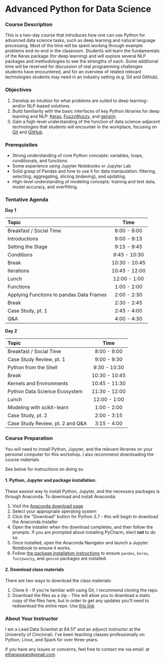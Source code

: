 # Advanced Python for Data Science

### Course Description

This is a two-day course that introduces how one can use Python for advanced data science tasks, such as deep learning and natural language processing.
Most of the time will be spent working through example problems end-to-end in the classroom.
Students will learn the fundamentals of the Keras package (for deep learning) and will explore several NLP packages and methodologies to see the strengths of each.
Some additional time will be reserved for discussion of real programming challenges students have encountered, and for an overview of related relevant technologies students may need in an industry setting (e.g. Git and GitHub).

### Objectives

1. Develop an intuition for what problems are suited to deep learning- and/or NLP-based solutions.
2. Build familiarity with the basic interfaces of key Python libraries for deep learning and NLP: [Keras](http://keras.io), [FuzzyWuzzy](https://github.com/seatgeek/fuzzywuzzy), and [gensim](https://radimrehurek.com/gensim/).
3. Gain a high-level understanding of the function of data science-adjacent technologies that students will encounter in the workplace, focusing on [Git](https://git-scm.com) and [GitHub](https://github.com).

### Prerequisites

- Strong understanding of core Python concepts: variables, loops, conditionals, and functions
- Some experience using Jupyter Notebooks or Jupyter Lab
- Solid grasp of Pandas and how to use it for data manipulation: filtering, selecting, aggregating, sliciing (indexing), and updating.
- High-level understanding of modeling concepts: training and test data, model accuracy, and overfitting.

### Tentative Agenda

**Day 1**

| Topic                                                                          |     Time      |
| :----------------------------------------------------------------------------- | :-----------: |
| Breakfast / Social Time                                                        |  8:00 - 9:00  |
| Introductions                                                                  |  9:00 - 9:15  |
| Setting the Stage                                                              |  9:15 - 9:45  |
| Conditions                                                                     |  9:45 - 10:30 |
| Break                                                                          | 10:30 - 10:45 |
| Iterations                                                                     | 10:45 - 12:00 |
| Lunch                                                                          | 12:00 - 1:00  |
| Functions                                                                      |  1:00 - 2:00  |
| Applying Functions to pandas Data Frames                                       |  2:00 - 2:30  |
| Break                                                                          |  2:30 - 2:45  |
| Case Study, pt. 1                                                              |  2:45 - 4:00  |
| Q\&A                                                                           |  4:00 - 4:30  | 

**Day 2**

| Topic                                                                          |     Time      |
| :----------------------------------------------------------------------------- | :-----------: |
| Breakfast / Social Time                                                        |  8:00 - 9:00  |
| Case Study Review, pt. 1                                                       |  9:00 - 9:30  |
| Python from the Shell                                                          |  9:30 - 10:30 |
| Break                                                                          | 10:30 - 10:45 |
| Kernels and Environments                                                       | 10:45 - 11:30 |
| Python Data Science Ecosystem                                                  | 11:30 - 12:00 |
| Lunch                                                                          | 12:00 - 1:00  |
| Modeling with scikit-learn                                                     |  1:00 - 2:00  |
| Case Study, pt. 2                                                              |  2:00 - 3:15  |
| Case Study Review, pt. 2 and Q\&A                                              |  3:15 - 4:00  |

### Course Preparation

You will need to install Python, Jupyter, and the relevant libraries on your personal computer for this workshop. I also recommend downloading the course materials.

See below for instructions on doing so.

#### 1. Python, Jupyter and package installation.

These easiest way to install Python, Jupyter, and the necessary packages is through Anaconda. To download and install Anaconda:

1. Visit the [Anaconda download page](https://www.anaconda.com/distribution/)
2. Select your appropriate operating system
3. Click the "Download" button for Python 3.7 - this will begin to download the Anaconda installer
4. Open the installer when the download completes, and then follow the prompts. If you are prompted about installing PyCharm, elect **not** to do so.
5. Once installed, open the Anaconda Navigator and launch a Jupyter Notebook to ensure it works.
6. Follow [the package installation instructions](https://docs.anaconda.com/anaconda/navigator/tutorials/manage-packages/#installing-a-package) to ensure `pandas`, `keras`, `fuzzywuzzy`, and `gensim` packages are installed.

#### 2. Download class materials

There are two ways to download the class materials:

1. Clone it - If you're familiar with using Git, I recommend cloning the repo.
2. Download the files as a zip - This will allow you to download a static copy of the files here, but in order to get any updates you'll need to redownload the entire repo. Use [this link](https://github.com/uc-python/advanced-python-datasci/archive/master.zip)

### About Your Instructor
I am a Lead Data Scientist at 84.51˚ and an adjunct instructor at the University of Cincinnati.
I've been teaching classes professionally on Python, Linux, and Spark for over three years.

If you have any issues or concerns, feel free to contact me via email: at [ethanpswan@gmail.com](mailto:ethanpswan@gmail.com)
